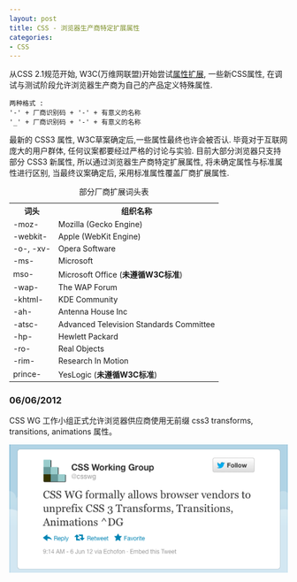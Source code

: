 ```yaml
---
layout: post
title: CSS - 浏览器生产商特定扩展属性
categories:
- CSS
---
```


从CSS 2.1规范开始, W3C(万维网联盟)开始尝试[属性扩展](www.w3.org/TR/CSS2/syndata.html#vendor-keywords), 一些新CSS属性, 在调试与测试阶段允许浏览器生产商为自己的产品定义特殊属性.

	两种格式 :
	'-' + 厂商识别码 + '-' + 有意义的名称
	'_' + 厂商识别码 + '-' + 有意义的名称

最新的 CSS3 属性, W3C草案确定后,一些属性最终也许会被否认. 毕竟对于互联网庞大的用户群体, 任何议案都要经过严格的讨论与实验. 目前大部分浏览器只支持部分 CSS3 新属性, 所以通过浏览器生产商特定扩展属性, 将未确定属性与标准属性进行区别, 当最终议案确定后, 采用标准属性覆盖厂商扩展属性.

<table>
	<caption>
		部分厂商扩展词头表
	</caption>
	<tr>
		<th>
			词头
		</th>
		<th>
			组织名称
		</th>
	</tr>
	<tr>
		<td>
			-moz-
		</td>
		<td>
			Mozilla (Gecko Engine)
		</td>
	</tr>
	<tr>
		<td>
			-webkit-
		</td>
		<td>
			Apple (WebKit Engine)
		</td>
	</tr>
	<tr>
		<td>
			-o-, -xv-
		</td>
		<td>
			Opera Software
		</td>
	</tr>
	<tr>
		<td>
			-ms-
		</td>
		<td>
			Microsoft
		</td>
	</tr>
	<tr>
		<td>
			mso-
		</td>
		<td>
			Microsoft Office (<strong>未遵循W3C标准</strong>)
		</td>
	</tr>
	<tr>
		<td>
			-wap-
		</td>
		<td>
			The WAP Forum
		</td>
	</tr>
	<tr>
		<td>
			-khtml-
		</td>
		<td>
			KDE Community
		</td>
	</tr>
	<tr>
		<td>
			-ah-
		</td>
		<td>
			Antenna House Inc
		</td>
	</tr>
	<tr>
		<td>
			-atsc-
		</td>
		<td>
			Advanced Television Standards Committee
		</td>
	</tr>
	<tr>
		<td>
			-hp-
		</td>
		<td>
			Hewlett Packard
		</td>
	</tr>
	<tr>
		<td>
			-ro-
		</td>
		<td>
			Real Objects
		</td>
	</tr>
	<tr>
		<td>
			-rim-
		</td>
		<td>
			Research In Motion
		</td>
	</tr>
	<tr>
		<td>
			prince-
		</td>
		<td>
			YesLogic (<strong>未遵循W3C标准</strong>)
		</td>
	</tr>
</table>

### 06/06/2012

CSS WG 工作小组正式允许浏览器供应商使用无前缀 css3 transforms, transitions, animations 属性。

![CSS WG 允许浏览器供应商使用无前缀属性](../images/CSSWG-unprefix-css3.png)